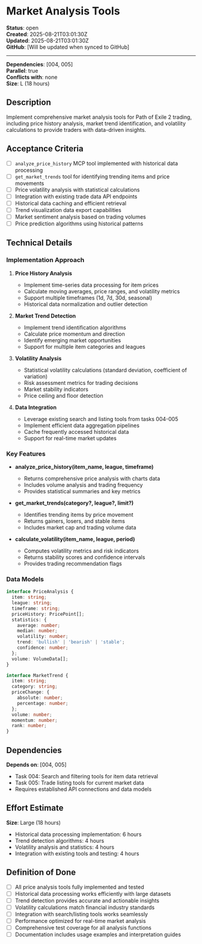 # Market Analysis Tools

**Status**: open  
**Created**: 2025-08-21T03:01:30Z  
**Updated**: 2025-08-21T03:01:30Z  
**GitHub**: [Will be updated when synced to GitHub]

---

**Dependencies**: [004, 005]  
**Parallel**: true  
**Conflicts with**: none  
**Size**: L (18 hours)

## Description

Implement comprehensive market analysis tools for Path of Exile 2 trading, including price history analysis, market trend identification, and volatility calculations to provide traders with data-driven insights.

## Acceptance Criteria

- [ ] `analyze_price_history` MCP tool implemented with historical data processing
- [ ] `get_market_trends` tool for identifying trending items and price movements
- [ ] Price volatility analysis with statistical calculations
- [ ] Integration with existing trade data API endpoints
- [ ] Historical data caching and efficient retrieval
- [ ] Trend visualization data export capabilities
- [ ] Market sentiment analysis based on trading volumes
- [ ] Price prediction algorithms using historical patterns

## Technical Details

### Implementation Approach
1. **Price History Analysis**
   - Implement time-series data processing for item prices
   - Calculate moving averages, price ranges, and volatility metrics
   - Support multiple timeframes (1d, 7d, 30d, seasonal)
   - Historical data normalization and outlier detection

2. **Market Trend Detection**
   - Implement trend identification algorithms
   - Calculate price momentum and direction
   - Identify emerging market opportunities
   - Support for multiple item categories and leagues

3. **Volatility Analysis**
   - Statistical volatility calculations (standard deviation, coefficient of variation)
   - Risk assessment metrics for trading decisions
   - Market stability indicators
   - Price ceiling and floor detection

4. **Data Integration**
   - Leverage existing search and listing tools from tasks 004-005
   - Implement efficient data aggregation pipelines
   - Cache frequently accessed historical data
   - Support for real-time market updates

### Key Features
- **analyze_price_history(item_name, league, timeframe)**
  - Returns comprehensive price analysis with charts data
  - Includes volume analysis and trading frequency
  - Provides statistical summaries and key metrics

- **get_market_trends(category?, league?, limit?)**
  - Identifies trending items by price movement
  - Returns gainers, losers, and stable items
  - Includes market cap and trading volume data

- **calculate_volatility(item_name, league, period)**
  - Computes volatility metrics and risk indicators
  - Returns stability scores and confidence intervals
  - Provides trading recommendation flags

### Data Models
```typescript
interface PriceAnalysis {
  item: string;
  league: string;
  timeframe: string;
  priceHistory: PricePoint[];
  statistics: {
    average: number;
    median: number;
    volatility: number;
    trend: 'bullish' | 'bearish' | 'stable';
    confidence: number;
  };
  volume: VolumeData[];
}

interface MarketTrend {
  item: string;
  category: string;
  priceChange: {
    absolute: number;
    percentage: number;
  };
  volume: number;
  momentum: number;
  rank: number;
}
```

## Dependencies

**Depends on**: [004, 005]
- Task 004: Search and filtering tools for item data retrieval
- Task 005: Trade listing tools for current market data
- Requires established API connections and data models

## Effort Estimate

**Size**: Large (18 hours)
- Historical data processing implementation: 6 hours
- Trend detection algorithms: 4 hours
- Volatility analysis and statistics: 4 hours
- Integration with existing tools and testing: 4 hours

## Definition of Done

- [ ] All price analysis tools fully implemented and tested
- [ ] Historical data processing works efficiently with large datasets
- [ ] Trend detection provides accurate and actionable insights
- [ ] Volatility calculations match financial industry standards
- [ ] Integration with search/listing tools works seamlessly
- [ ] Performance optimized for real-time market analysis
- [ ] Comprehensive test coverage for all analysis functions
- [ ] Documentation includes usage examples and interpretation guides